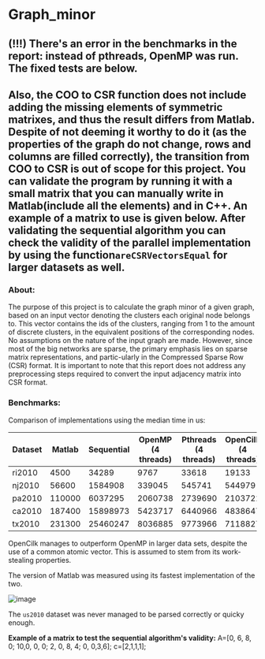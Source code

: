 # Graph_minor

## (!!!) There's an error in the benchmarks in the report: instead of pthreads, OpenMP was run. The fixed tests are below. 
## Also, the COO to CSR function does not include adding the missing elements of symmetric matrixes, and thus the result differs from Matlab. Despite of not deeming it worthy to do it (as the properties of the graph do not change, rows and columns are filled correctly), the transition from COO to CSR is out of scope for this project. You can validate the program by running it with a small matrix that you can manually write in Matlab(include all the elements) and in C++. An example of a matrix to use is given below. After validating the sequential algorithm you can check the validity of the parallel implementation by using the function`areCSRVectorsEqual` for larger datasets as well.

### **About:**

The purpose of this project is to calculate the graph minor of a given graph, based on an input vector denoting the clusters each original node belongs to. This vector contains the ids of the
clusters, ranging from 1 to the amount of discrete clusters, in the equivalent positions of the corresponding nodes. No assumptions on the nature of the input graph are made. However, since most of the big networks are sparse, the primary emphasis lies on sparse matrix representations, and partic-ularly in the Compressed Sparse Row (CSR) format. It is important to note that this report does not address any preprocessing steps required to convert the input adjacency matrix into CSR format.

### **Benchmarks:**

Comparison of implementations using the median time in us:

| Dataset | Matlab |  Sequential | OpenMP (4 threads) | Pthreads  (4 threads) | OpenCilk  (4 threads)|
|---------|-----------|-----------|----------|---------| -----------|
| ri2010  | 4500 | 34289 | 9767 | 33618 |  19133 |
| nj2010  | 56600 |1584908 | 339045 | 545741 | 544979 |
| pa2010  | 110000 |6037295 | 2060738 | 2739690 | 2103721 |
| ca2010  | 187400 |15898973  | 5423717 | 6440966 | 4838647 | 
| tx2010 | 231300 |25460247 | 8036885 | 9773966 | 7118827 |

OpenCilk manages to outperform OpenMP in larger data sets, despite the use of a common atomic vector. This is assumed to stem from its work-stealing properties.

The version of Matlab was measured using its fastest implementation of the two.

![image](https://github.com/kchristin22/Graph_minor/assets/74819775/9bd03d4f-7ee9-4f6e-95d5-73285d22b585)

 The `us2010` dataset was never managed to be parsed correctly or quicky enough.
       

**Example of a matrix to test the sequential algorithm's validity:**
A=[0, 6, 8, 0; 10,0, 0, 0; 2, 0, 8, 4; 0, 0,3,6];
c=[2,1,1,1];

